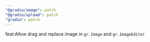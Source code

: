 ```yaml
---
"@gradio/image": patch
"@gradio/upload": patch
"gradio": patch
---
```


feat:Allow drag and replace image in `gr.Image` and `gr.ImageEditor`
